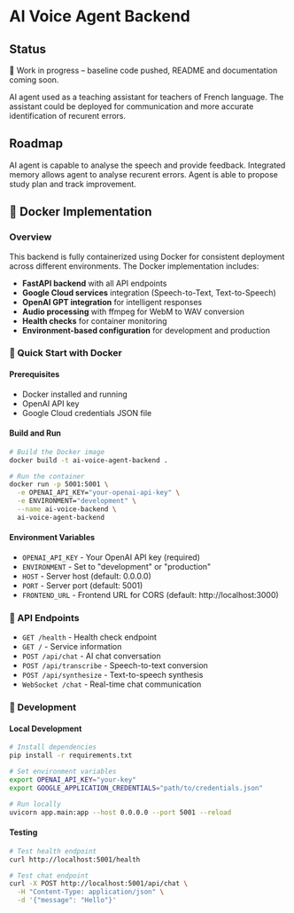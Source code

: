 # AI Voice Agent Backend

## Status
🚧 Work in progress – baseline code pushed, README and documentation coming soon.

AI agent used as a teaching assistant for teachers of French language. 
The assistant could be deployed for communication and more accurate identification of recurent errors. 

## Roadmap 
AI agent is capable to analyse the speech and provide feedback.
Integrated memory allows agent to analyse recurent errors. Agent is able to propose study plan and track improvement.

## 🐳 Docker Implementation

### Overview
This backend is fully containerized using Docker for consistent deployment across different environments. The Docker implementation includes:

- **FastAPI backend** with all API endpoints
- **Google Cloud services** integration (Speech-to-Text, Text-to-Speech)
- **OpenAI GPT integration** for intelligent responses
- **Audio processing** with ffmpeg for WebM to WAV conversion
- **Health checks** for container monitoring
- **Environment-based configuration** for development and production

### 🚀 Quick Start with Docker

#### Prerequisites
- Docker installed and running
- OpenAI API key
- Google Cloud credentials JSON file

#### Build and Run
```bash
# Build the Docker image
docker build -t ai-voice-agent-backend .

# Run the container
docker run -p 5001:5001 \
  -e OPENAI_API_KEY="your-openai-api-key" \
  -e ENVIRONMENT="development" \
  --name ai-voice-backend \
  ai-voice-agent-backend
```

#### Environment Variables
- `OPENAI_API_KEY` - Your OpenAI API key (required)
- `ENVIRONMENT` - Set to "development" or "production"
- `HOST` - Server host (default: 0.0.0.0)
- `PORT` - Server port (default: 5001)
- `FRONTEND_URL` - Frontend URL for CORS (default: http://localhost:3000)

### 📡 API Endpoints

- `GET /health` - Health check endpoint
- `GET /` - Service information
- `POST /api/chat` - AI chat conversation
- `POST /api/transcribe` - Speech-to-text conversion
- `POST /api/synthesize` - Text-to-speech synthesis
- `WebSocket /chat` - Real-time chat communication

### 🔧 Development

#### Local Development
```bash
# Install dependencies
pip install -r requirements.txt

# Set environment variables
export OPENAI_API_KEY="your-key"
export GOOGLE_APPLICATION_CREDENTIALS="path/to/credentials.json"

# Run locally
uvicorn app.main:app --host 0.0.0.0 --port 5001 --reload
```

#### Testing
```bash
# Test health endpoint
curl http://localhost:5001/health

# Test chat endpoint
curl -X POST http://localhost:5001/api/chat \
  -H "Content-Type: application/json" \
  -d '{"message": "Hello"}'
```

